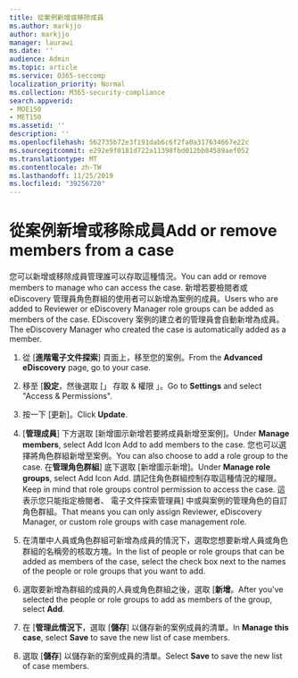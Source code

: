 ```yaml
---
title: 從案例新增或移除成員
ms.author: markjjo
author: markjjo
manager: laurawi
ms.date: ''
audience: Admin
ms.topic: article
ms.service: O365-seccomp
localization_priority: Normal
ms.collection: M365-security-compliance
search.appverid:
- MOE150
- MET150
ms.assetid: ''
description: ''
ms.openlocfilehash: 562735b72e3f191dab6c6f2fa0a317634667e22c
ms.sourcegitcommit: e292e9f0181d722a11398fbd012bb84589aef052
ms.translationtype: MT
ms.contentlocale: zh-TW
ms.lasthandoff: 11/25/2019
ms.locfileid: "39256720"
---
```

# <a name="add-or-remove-members-from-a-case"></a><span data-ttu-id="72853-102">從案例新增或移除成員</span><span class="sxs-lookup"><span data-stu-id="72853-102">Add or remove members from a case</span></span>

<span data-ttu-id="72853-103">您可以新增或移除成員管理誰可以存取這種情況。</span><span class="sxs-lookup"><span data-stu-id="72853-103">You can add or remove members to manage who can access the case.</span></span> <span data-ttu-id="72853-104">新增若要檢閱者或 eDiscovery 管理員角色群組的使用者可以新增為案例的成員。</span><span class="sxs-lookup"><span data-stu-id="72853-104">Users who are added to Reviewer or eDiscovery Manager role groups can be added as members of the case.</span></span> <span data-ttu-id="72853-105">EDiscovery 案例的建立者的管理員會自動新增為成員。</span><span class="sxs-lookup"><span data-stu-id="72853-105">The eDiscovery Manager who created the case is automatically added as a member.</span></span>

1. <span data-ttu-id="72853-106">從 [**進階電子文件探索**] 頁面上，移至您的案例。</span><span class="sxs-lookup"><span data-stu-id="72853-106">From the **Advanced eDiscovery** page, go to your case.</span></span>

2. <span data-ttu-id="72853-107">移至 [**設定**，然後選取 [」 存取 & 權限 」。</span><span class="sxs-lookup"><span data-stu-id="72853-107">Go to **Settings** and select "Access & Permissions".</span></span>

3. <span data-ttu-id="72853-108">按一下 [更新]。</span><span class="sxs-lookup"><span data-stu-id="72853-108">Click **Update**.</span></span>

4. <span data-ttu-id="72853-109">[**管理成員**] 下方選取 [新增圖示新增若要將成員新增至案例]。</span><span class="sxs-lookup"><span data-stu-id="72853-109">Under **Manage members**, select Add Icon Add to add members to the case.</span></span> <span data-ttu-id="72853-110">您也可以選擇將角色群組新增至案例。</span><span class="sxs-lookup"><span data-stu-id="72853-110">You can also choose to add a role group to the case.</span></span> <span data-ttu-id="72853-111">在**管理角色群組**] 底下選取 [新增圖示新增]。</span><span class="sxs-lookup"><span data-stu-id="72853-111">Under **Manage role groups**, select Add Icon Add.</span></span>
    <span data-ttu-id="72853-112">請記住角色群組控制存取這種情況的權限。</span><span class="sxs-lookup"><span data-stu-id="72853-112">Keep in mind that role groups control permission to access the case.</span></span> <span data-ttu-id="72853-113">這表示您只能指定檢閱者、 電子文件探索管理員] 中或與案例的管理角色的自訂角色群組。</span><span class="sxs-lookup"><span data-stu-id="72853-113">That means you can only assign Reviewer, eDiscovery Manager, or custom role groups with case management role.</span></span>

5. <span data-ttu-id="72853-114">在清單中人員或角色群組可新增為成員的情況下，選取您想要新增人員或角色群組的名稱旁的核取方塊。</span><span class="sxs-lookup"><span data-stu-id="72853-114">In the list of people or role groups that can be added as members of the case, select the check box next to the names of the people or role groups that you want to add.</span></span>

6. <span data-ttu-id="72853-115">選取要新增為群組的成員的人員或角色群組之後，選取 [**新增**。</span><span class="sxs-lookup"><span data-stu-id="72853-115">After you've selected the people or role groups to add as members of the group, select **Add**.</span></span>

7. <span data-ttu-id="72853-116">在 [**管理此情況下**，選取 [**儲存**] 以儲存新的案例成員的清單。</span><span class="sxs-lookup"><span data-stu-id="72853-116">In **Manage this case**, select **Save** to save the new list of case members.</span></span>

8. <span data-ttu-id="72853-117">選取 [**儲存**] 以儲存新的案例成員的清單。</span><span class="sxs-lookup"><span data-stu-id="72853-117">Select **Save** to save the new list of case members.</span></span>
